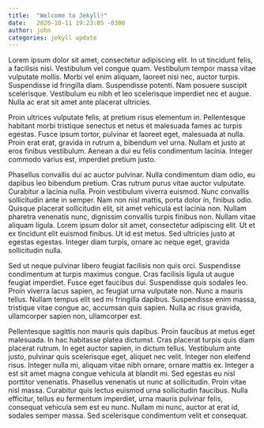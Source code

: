 ```yaml
---
title:  "Welcome to Jekyll!"
date:   2020-10-11 19:23:05 -0300
author: john
categories: jekyll update
---
```

Lorem ipsum dolor sit amet, consectetur adipiscing elit. In ut tincidunt felis, a facilisis nisi. Vestibulum vel congue quam. Vestibulum tempor massa vitae vulputate mollis. Morbi vel enim aliquam, laoreet nisi nec, auctor turpis. Suspendisse id fringilla diam. Suspendisse potenti. Nam posuere suscipit scelerisque. Vestibulum eu nibh et leo scelerisque imperdiet nec et augue. Nulla ac erat sit amet ante placerat ultricies.

Proin ultrices vulputate felis, at pretium risus elementum in. Pellentesque habitant morbi tristique senectus et netus et malesuada fames ac turpis egestas. Fusce ipsum tortor, pulvinar et laoreet eget, malesuada at nulla. Proin erat erat, gravida in rutrum a, bibendum vel urna. Nullam et justo at eros finibus vestibulum. Aenean a dui eu felis condimentum lacinia. Integer commodo varius est, imperdiet pretium justo.

Phasellus convallis dui ac auctor pulvinar. Nulla condimentum diam odio, eu dapibus leo bibendum pretium. Cras rutrum purus vitae auctor vulputate. Curabitur a lacinia nulla. Proin vestibulum viverra euismod. Nunc convallis sollicitudin ante in semper. Nam non nisl mattis, porta dolor in, finibus odio. Quisque placerat sollicitudin elit, sit amet vehicula est lacinia non. Nullam pharetra venenatis nunc, dignissim convallis turpis finibus non. Nullam vitae aliquam ligula. Lorem ipsum dolor sit amet, consectetur adipiscing elit. Ut et ex tincidunt elit euismod finibus. Ut id est metus. Sed ultricies justo at egestas egestas. Integer diam turpis, ornare ac neque eget, gravida sollicitudin nulla.

Sed ut neque pulvinar libero feugiat facilisis non quis orci. Suspendisse condimentum at turpis maximus congue. Cras facilisis ligula ut augue feugiat imperdiet. Fusce eget faucibus dui. Suspendisse quis sodales leo. Proin viverra lacus sapien, ac feugiat urna vulputate non. Nunc a mauris tellus. Nullam tempus elit sed mi fringilla dapibus. Suspendisse enim massa, tristique vitae congue ac, accumsan quis sapien. Nulla ac risus gravida, ullamcorper sapien non, ullamcorper est.

Pellentesque sagittis non mauris quis dapibus. Proin faucibus at metus eget malesuada. In hac habitasse platea dictumst. Cras placerat turpis quis diam placerat rutrum. In eget auctor sapien, in dictum tellus. Vestibulum ante justo, pulvinar quis scelerisque eget, aliquet nec velit. Integer non eleifend risus. Integer nulla mi, aliquam vitae nibh ornare, ornare mattis ex. Integer a est sit amet magna congue vehicula at blandit mi. Sed egestas eu nisl porttitor venenatis. Phasellus venenatis ut nunc at sollicitudin. Proin vitae nisl massa. Curabitur quis lectus euismod urna sollicitudin faucibus. Nulla efficitur, tellus eu fermentum imperdiet, urna mauris pulvinar felis, consequat vehicula sem est eu nunc. Nullam mi nunc, auctor at erat id, sodales semper massa. Sed scelerisque condimentum velit et consequat.